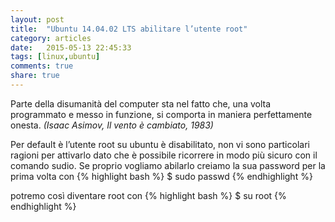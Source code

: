 ```yaml
---
layout: post
title:  "Ubuntu 14.04.02 LTS abilitare l’utente root"
category: articles
date:   2015-05-13 22:45:33
tags: [linux,ubuntu]
comments: true
share: true
---
```


Parte della disumanità del computer sta nel fatto che, una volta programmato e messo in funzione, si comporta in maniera perfettamente onesta. *(Isaac Asimov, Il vento è cambiato, 1983)*

Per default è l’utente root su ubuntu è disabilitato, non vi sono particolari ragioni per attivarlo dato che è possibile ricorrere in modo più sicuro con il comando sudio. Se proprio vogliamo abilarlo creiamo la sua password per la prima volta con
{% highlight bash %}
$ sudo passwd
{% endhighlight %}

potremo così diventare root con
{% highlight bash %}
$ su root
{% endhighlight %}
